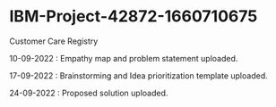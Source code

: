 # IBM-Project-42872-1660710675
Customer Care Registry

10-09-2022 :
Empathy map and problem statement uploaded.

17-09-2022 :
Brainstorming and Idea prioritization template uploaded.

24-09-2022 :
Proposed solution uploaded.
